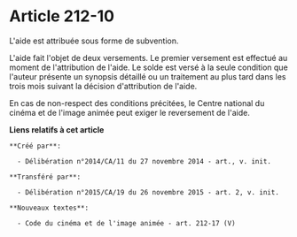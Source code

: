 # Article 212-10

L'aide est attribuée sous forme de subvention. 

L'aide fait l'objet de deux versements. Le premier versement est effectué au moment de l'attribution de l'aide. Le solde est
versé à la seule condition que l'auteur présente un synopsis détaillé ou un traitement au plus tard dans les trois mois
suivant la décision d'attribution de l'aide. 

En cas de non-respect des conditions précitées, le Centre national du cinéma et de l'image animée peut exiger le reversement
de l'aide.

**Liens relatifs à cet article**

	**Créé par**:

	  - Délibération n°2014/CA/11 du 27 novembre 2014 - art., v. init.

	**Transféré par**:

	  - Délibération n°2015/CA/19 du 26 novembre 2015 - art. 2, v. init.

	**Nouveaux textes**:

	  - Code du cinéma et de l'image animée - art. 212-17 (V)
